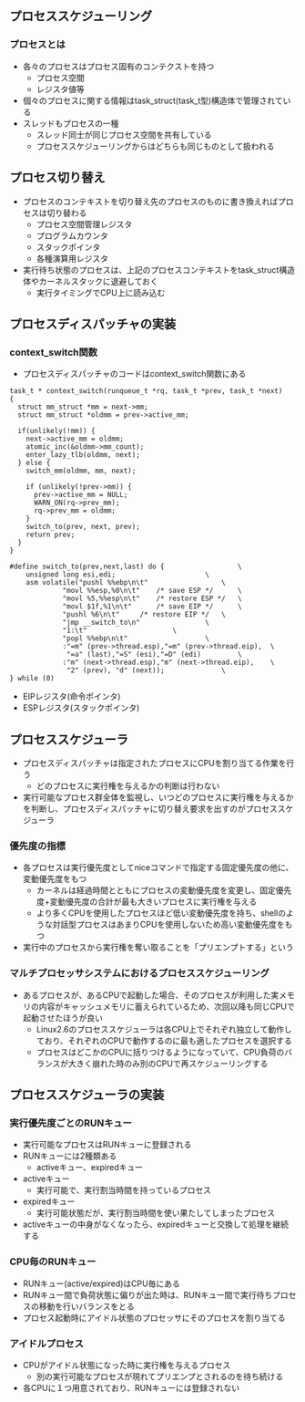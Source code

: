 ## プロセススケジューリング

### プロセスとは
- 各々のプロセスはプロセス固有のコンテクストを持つ
  - プロセス空間
  - レジスタ値等
- 個々のプロセスに関する情報はtask_struct(task_t型)構造体で管理されている
- スレッドもプロセスの一種
  - スレッド同士が同じプロセス空間を共有している
  - プロセススケジューリングからはどちらも同じものとして扱われる

## プロセス切り替え
- プロセスのコンテキストを切り替え先のプロセスのものに書き換えればプロセスは切り替わる
  - プロセス空間管理レジスタ
  - プログラムカウンタ
  - スタックポインタ
  - 各種演算用レジスタ
- 実行待ち状態のプロセスは、上記のプロセスコンテキストをtask_struct構造体やカーネルスタックに退避しておく
  - 実行タイミングでCPU上に読み込む

## プロセスディスパッチャの実装
### context_switch関数
- プロセスディスパッチャのコードはcontext_switch関数にある

```
task_t * context_switch(runqueue_t *rq, task_t *prev, task_t *next)
{
  struct mm_struct *mm = next->mm;
  struct mm_struct *oldmm = prev->active_mm;

  if(unlikely(!mm)) {
    next->active_mm = oldmm;
    atomic_inc(&oldmm->mm_count);
    enter_lazy_tlb(oldmm, next);
  } else {
    switch_mm(oldmm, mm, next);

    if (unlikely(!prev->mm)) {
      prev->active_mm = NULL;
      WARN_ON(rq->prev_mm);
      rq->prev_mm = oldmm;
    }
    switch_to(prev, next, prev);
    return prev;
  }
}
```

```
#define switch_to(prev,next,last) do {					\
	unsigned long esi,edi;						\
	asm volatile("pushl %%ebp\n\t"					\
		     "movl %%esp,%0\n\t"	/* save ESP */		\
		     "movl %5,%%esp\n\t"	/* restore ESP */	\
		     "movl $1f,%1\n\t"		/* save EIP */		\
		     "pushl %6\n\t"		/* restore EIP */	\
		     "jmp __switch_to\n"				\
		     "1:\t"						\
		     "popl %%ebp\n\t"					\
		     :"=m" (prev->thread.esp),"=m" (prev->thread.eip),	\
		      "=a" (last),"=S" (esi),"=D" (edi)			\
		     :"m" (next->thread.esp),"m" (next->thread.eip),	\
		      "2" (prev), "d" (next));				\
} while (0)
```
- EIPレジスタ(命令ポインタ)
- ESPレジスタ(スタックポインタ)


## プロセススケジューラ
- プロセスディスパッチャは指定されたプロセスにCPUを割り当てる作業を行う
  - どのプロセスに実行権を与えるかの判断は行わない
- 実行可能なプロセス群全体を監視し、いつどのプロセスに実行権を与えるかを判断し、プロセスディスパッチャに切り替え要求を出すのがプロセススケジューラ

### 優先度の指標
- 各プロセスは実行優先度としてniceコマンドで指定する固定優先度の他に、変動優先度をもつ
  - カーネルは経過時間とともにプロセスの変動優先度を変更し、固定優先度+変動優先度の合計が最も大きいプロセスに実行権を与える
  - より多くCPUを使用したプロセスほど低い変動優先度を持ち、shellのような対話型プロセスはあまりCPUを使用しないため高い変動優先度をもつ
- 実行中のプロセスから実行権を奪い取ることを「プリエンプトする」という

### マルチプロセッサシステムにおけるプロセススケジューリング
- あるプロセスが、あるCPUで起動した場合、そのプロセスが利用した実メモリの内容がキャッシュメモリに蓄えられているため、次回以降も同じCPUで起動させたほうが良い
  - Linux2.6のプロセススケジューラは各CPU上でそれぞれ独立して動作しており、それぞれのCPUで動作するのに最も適したプロセスを選択する
  - プロセスはどこかのCPUに括りつけるようになっていて、CPU負荷のバランスが大きく崩れた時のみ別のCPUで再スケジューリングする

## プロセススケジューラの実装
### 実行優先度ごとのRUNキュー
- 実行可能なプロセスはRUNキューに登録される
- RUNキューには2種類ある
  - activeキュー、expiredキュー
- activeキュー
  - 実行可能で、実行割当時間を持っているプロセス
- expiredキュー
  - 実行可能状態だが、実行割当時間を使い果たしてしまったプロセス
- activeキューの中身がなくなったら、expiredキューと交換して処理を継続する
### CPU毎のRUNキュー
- RUNキュー(active/expired)はCPU毎にある
- RUNキュー間で負荷状態に偏りが出た時は、RUNキュー間で実行待ちプロセスの移動を行いバランスをとる
- プロセス起動時にアイドル状態のプロセッサにそのプロセスを割り当てる

### アイドルプロセス
- CPUがアイドル状態になった時に実行権を与えるプロセス
  - 別の実行可能なプロセスが現れてプリエンプとされるのを待ち続ける
- 各CPUに１つ用意されており、RUNキューには登録されない
